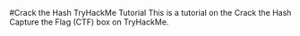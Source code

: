 #Crack the Hash TryHackMe Tutorial
This is a tutorial on the Crack the Hash Capture the Flag (CTF) box on TryHackMe.
